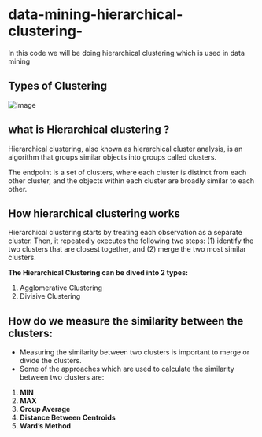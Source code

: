 # data-mining-hierarchical-clustering-
In this code we will be doing hierarchical clustering which is used in data mining 

## Types of Clustering

![image](https://user-images.githubusercontent.com/63282184/134457458-2a8f77b6-3b56-476e-9d0b-a61d7cf90bc7.png)

## what is Hierarchical clustering ?

Hierarchical clustering, also known as hierarchical cluster analysis, is an algorithm that groups similar objects into groups called clusters.

The endpoint is a set of clusters, where each cluster is distinct from each other cluster, and the objects within each cluster are broadly similar to each other.

## How hierarchical clustering works
Hierarchical clustering starts by treating each observation as a separate cluster. Then, it repeatedly executes the following two steps: (1) identify the two clusters that are closest together, and (2) merge the two most similar clusters. 




**The Hierarchical Clustering can be dived into 2 types:**
1. Agglomerative Clustering
2. Divisive Clustering


## How do we measure the similarity between the clusters:

- Measuring the similarity between two clusters is important to merge or divide the clusters. 
- Some of the approaches which are used to calculate the similarity between two clusters are:

1. **MIN**
2. **MAX**
3. **Group Average**
4. **Distance Between Centroids**
5. **Ward’s Method**
